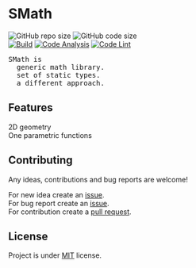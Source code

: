 # SMath  

![GitHub repo size](https://img.shields.io/github/repo-size/jirikostiha/smath)
![GitHub code size](https://img.shields.io/github/languages/code-size/jirikostiha/smath)  
[![Build](https://github.com/jirikostiha/smath/actions/workflows/build.yml/badge.svg)](https://github.com/jirikostiha/smath/actions/workflows/build.yml)
[![Code Analysis](https://github.com/jirikostiha/smath/actions/workflows/analyse-code.yml/badge.svg)](https://github.com/jirikostiha/smath/actions/workflows/analyse-code.yml)
[![Code Lint](https://github.com/jirikostiha/smath/actions/workflows/lint-code.yml/badge.svg)](https://github.com/jirikostiha/smath/actions/workflows/lint-code.yml)

<pre>
SMath is
  generic math library.
  set of static types.
  a different approach.
</pre>

## Features

2D geometry  
One parametric functions

## Contributing

Any ideas, contributions and bug reports are welcome!  

For new idea create an [issue](https://github.com/jirikostiha/lexicon/issues/new/choose).  
For bug report create an [issue](https://github.com/jirikostiha/lexicon/issues/new/choose).  
For contribution create a [pull request](https://docs.github.com/en/pull-requests/collaborating-with-pull-requests/proposing-changes-to-your-work-with-pull-requests/creating-a-pull-request).  

## License

Project is under [MIT](./LICENSE) license.
